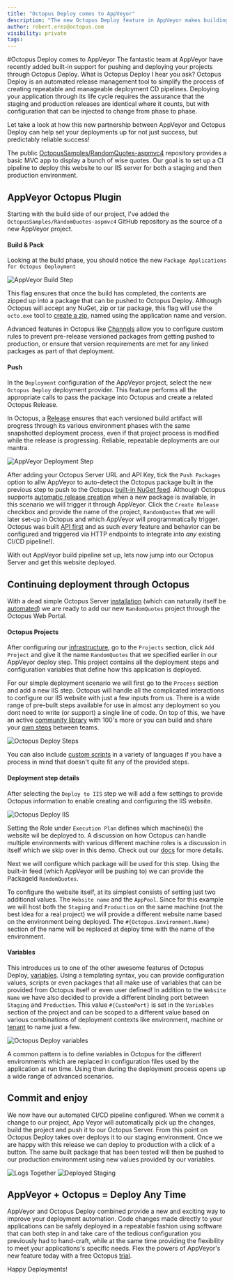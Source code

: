 ```yaml
---
title: "Octopus Deploy comes to AppVeyor"
description: "The new Octopus Deploy feature in AppVeyor makes building Continuous Deployments even easier"
author: robert.erez@octopus.com
visibility: private
tags:
---
```


#Octopus Deploy comes to AppVeyor
The fantastic team at AppVeyor have recently added built-in support for pushing and deploying your projects through Octopus Deploy. What is Octopus Deploy I hear you ask? Octopus Deploy is an automated release management tool to simplify the process of creating repeatable and manageable deployment CD pipelines. Deploying your application through its life cycle requires the assurance that the staging and production releases are identical where it counts, but with configuration that can be injected to change from phase to phase.

Let take a look at how this new partnership between AppVeyor and Octopus Deploy can help set your deployments up for not just success, but predictably reliable success!

The public [OctopusSamples/RandomQuotes-aspmvc4](https://github.com/OctopusSamples/RandomQuotes-aspmvc4) repository provides a basic MVC app to display a bunch of wise quotes. Our goal is to set up a CI pipeline to deploy this website to our IIS server for both a staging and then production environment.

## AppVeyor Octopus Plugin
Starting with the build side of our project, I've added the `OctopusSamples/RandomQuotes-aspmvc4` GitHub repository as the source of a new AppVeyor project.

#### Build & Pack
Looking at the build phase, you should notice the new `Package Applications for Octopus Deployment`

![AppVeyor Build Step](appveyor_build_step.png)

This flag ensures that once the build has completed, the contents are zipped up into a package that can be pushed to Octopus Deploy. Although Octopus will accept any NuGet, zip or tar package, this flag will use the `octo.exe` tool to [create a zip](https://octopus.com/docs/packaging-applications/creating-packages/creating-zip-packages), named using the application name and version.

 Advanced features in Octopus like [Channels](https://octopus.com/docs/deployment-process/channels) allow you to configure custom rules to prevent pre-release versioned packages from getting pushed to production, or ensure that version requirements are met for any linked packages as part of that deployment.

#### Push
In the `Deployment` configuration of the AppVeyor project, select the new `Octopus Deploy` deployment provider. This feature performs all the appropriate calls to pass the package into Octopus and create a related Octopus Release.

In Octopus, a [Release](https://octopus.com/docs/deployment-process/releases) ensures that each versioned build artifact will progress through its various environment phases with the same snapshotted deployment process, even if that project process is modified while the release is progressing. Reliable, repeatable deployments are our mantra.

![AppVeyor Deployment Step](appveyor_build_deployment.png)

After adding your Octopus Server URL and API Key, tick the `Push Packages` option to allw AppVeyor to auto-detect the Octopus package built in the previous step to push to the Octopus [built-in NuGet feed](https://octopus.com/docs/packaging-applications/package-repositories/pushing-packages-to-the-built-in-repository). Although Octopus supports [automatic release creation](https://octopus.com/docs/deployment-process/releases/automatic-release-creation) when a new package is available, in this scenario we will trigger it through AppVeyor. Click the `Create Release` checkbox and provide the name of the project, `RandomQuotes` that we will later set-up in Octopus and which AppVeyor will programmatically trigger. Octopus was built [API first](https://octopus.com/docs/api-and-integration/api) and as such _every_ feature and behavior can be configured and triggered via HTTP endpoints to integrate into _any_ existing CI/CD pipeline!).

With out AppVeyor build pipeline set up, lets now jump into our Octopus Server and get this website deployed.

## Continuing deployment through Octopus
With a dead simple Octopus Server [installation](https://octopus.com/docs/installation) (which can naturally itself be [automated](https://octopus.com/docs/installation/automating-installation)) we are ready to add our new `RandomQuotes` project through the Octopus Web Portal.

#### Octopus Projects
After configuring our [infrastructure](https://octopus.com/docs/infrastructure), go to the `Projects` section, click `Add Project` and give it the name `RandomQuotes` that we specified earlier in our AppVeyor deploy step. This project contains all the deployment steps and configuration variables that define how this application is deployed.

For our simple deployment scenario we will first go to the `Process` section and add a new IIS step. Octopus will handle all the complicated interactions to configure our IIS website with just a few inputs from us. There is a wide range of pre-built steps available for use in almost any deployment so you dont need to write (or support) a single line of code. On top of this, we have an active [community library](https://octopus.com/docs/deployment-process/steps/community-step-templates) with 100's more or you can build and share your [own steps](https://octopus.com/docs/deployment-process/steps/community-step-templates) between teams.

![Octopus Deploy Steps](octopus_many_steps.png)

 You can also include [custom scripts](https://octopus.com/docs/deploying-applications/custom-scripts) in a variety of languages if you have a process in mind that doesn't quite fit any of the provided steps.

#### Deployment step details
After selecting the `Deploy to IIS` step we will add a few settings to provide Octopus information to enable creating and configuring the IIS website.

![Octopus Deploy IIS](octopus_iis_step.png)

Setting the Role under `Execution Plan` defines which machine(s) the website wil be deployed to. A discussion on how Octopus can handle multiple environments with various different machine roles is a discussion in itself which we skip over in this demo. Check out our [docs](https://octopus.com/docs/infrastructure/environments) for more details.

Next we will configure which package will be used for this step. Using the built-in feed (which AppVeyor will be pushing to) we can provide the PackageId `RandomQuotes`.

To configure the website itself, at its simplest consists of setting just two additional values. The `Website name` and the `AppPool`. Since for this example we will host both the `Staging` and `Production` on the same machine (not the best idea for a real project) we will provide a different website name based on the environment being deployed. The `#{Octopus.Environment.Name}` section of the name will be replaced at deploy time with the name of the environment.

#### Variables
 This introduces us to one of the other awesome features of Octopus Deploy, [variables](https://octopus.com/docs/deployment-process/variables). Using a templating syntax, you can provide configuration values, scripts or even packages that all make use of variables that can be provided from Octopus itself or even user defined! In addition to the `Website Name` we have also decided to provide a different binding port between  `Staging` and `Production`. This value `#{CustomPort}` is set in the `Variables` section of the project and can be scoped to a different value based on various combinations of deployment contexts like environment, machine or [tenant](https://octopus.com/docs/deployment-patterns/multi-tenant-deployments) to name just a few.

![Octopus Deploy variables](octopus_variables.png)

A common pattern is to define variables in Octopus for the different environments which are replaced in configuration files used by the application at run time. Using then during the deployment process opens up a wide range of advanced scenarios.

## Commit and enjoy
We now have our automated CI/CD pipeline configured. When we commit a change to our project, App Veyor will automatically pick up the changes, build the project and push it to our Octopus Server. From this point on Octopus Deploy takes over deploys it to our staging environment. Once we are happy with this release we can deploy to production with a click of a button. The same built package that has been tested will then be pushed to our production environment using new values provided by our variables.

![Logs Together](logs_together.png)
![Deployed Staging](deployed_staging.png)

## AppVeyor + Octopus = Deploy Any Time
AppVeyor and Octopus Deploy combined provide a new and exciting way to improve your deployment automation. Code changes made directly to your applications can be safely deployed in a repeatable fashion using software that can both step in and take care of the tedious configuration you previously had to hand-craft, while at the same time providing the flexibility to meet your applications's specific needs. Flex the powers of AppVeyor's new feature today with a free Octopus [trial](https://octopus.com/licenses/trial).

Happy Deployments!